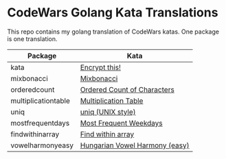 # CodeWars Golang Kata Translations

This repo contains my golang translation of CodeWars katas. One package is one translation.

| Package              | Kata                                                                                     |
|----------------------|------------------------------------------------------------------------------------------|
| kata                 | [Encrypt this!](https://www.codewars.com/kata/5848565e273af816fb000449)                  |
| mixbonacci           | [Mixbonacci](https://www.codewars.com/kata/5811aef3acdf4dab5e000251)                     |
| orderedcount         | [Ordered Count of Characters](https://www.codewars.com/kata/57a6633153ba33189e000074)    |
| multiplicationtable  | [Multiplication Table](https://www.codewars.com/kata/534d2f5b5371ecf8d2000a08)           |
| uniq                 | [uniq (UNIX style)](https://www.codewars.com/kata/52249faee9abb9cefa0001ee)              |
| mostfrequentdays     | [Most Frequent Weekdays](https://www.codewars.com/kata/56eb16655250549e4b0013f4)         |
| findwithinarray      | [Find within array](https://www.codewars.com/kata/51f082ba7297b8f07f000001)              |
| vowelharmonyeasy     | [Hungarian Vowel Harmony (easy)](https://www.codewars.com/kata/57fd696e26b06857eb0011e7) |
